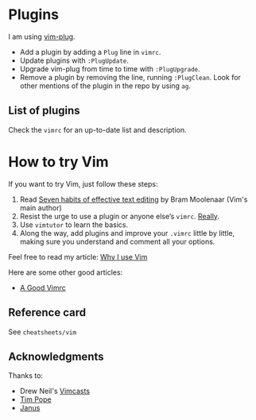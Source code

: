 # Plugins

I am using [vim-plug](https://github.com/junegunn/vim-plug).

* Add a plugin by adding a `Plug` line in `vimrc`.
* Update plugins with `:PlugUpdate`.
* Upgrade vim-plug from time to time with `:PlugUpgrade`.
* Remove a plugin by removing the line, running `:PlugClean`. Look for other
  mentions of the plugin in the repo by using `ag`.

## List of plugins

Check the `vimrc` for an up-to-date list and description.

# How to try Vim

If you want to try Vim, just follow these steps:

1. Read [Seven habits of effective text
   editing](http://www.moolenaar.net/habits.html) by Bram Moolenaar (Vim's main
   author)
2. Resist the urge to use a plugin or anyone else’s `vimrc`.
   [Really](http://mislav.uniqpath.com/2011/12/vim-revisited/).
3. Use `vimtutor` to learn the basics.
4. Along the way, add plugins and improve your `.vimrc` little by little,
   making sure you understand and comment all your options.

Feel free to read my article: [Why I use
Vim](http://blog.d3in.org/post/14220797290/why-i-keep-on-using-vim-instead-of-going-back-to)

Here are some other good articles:

* [A Good Vimrc](http://dougblack.io/words/a-good-vimrc.html)

## Reference card

See `cheatsheets/vim`

## Acknowledgments

Thanks to:

* Drew Neil's [Vimcasts](http://vimcasts.org/)
* [Tim Pope](http://tbaggery.com/)
* [Janus](https://github.com/carlhuda/janus)
